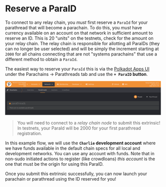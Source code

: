# Reserve a ParaID

To connect to any relay chain, you _must_ first reserve a `ParaId` for your parathread that will
become a parachain. To do this, you _must_ have currency available on an account on that network
in sufficient amount to reserve an ID. This is 20 "units" on the testnets, check for the amount
on your relay chain. The relay chain is responsible for allotting all ParaIDs (they can no longer
be user selected) and will be simply the increment starting at `2000` for all chains connecting
that are not "systems parachains" that use a different method to obtain a `ParaId`.

The easiest way to reserve your `ParaId` this is via the
[Polkadot Apps UI](https://polkadot.js.org/apps/?rpc=ws%3A%2F%2F127.0.0.1%3A9944#/parachains/parathreads)
under the Parachains -> Parathreads tab and use the **`+ ParaID` button**.

![ParaID Reservation Screenshot](../../assets/img/paraid-reserve.png)

> You will need to connect to a _relay chain node_ to submit this extrinsic!
> In testnets, your ParaId will be 2000 for your first parathread registration.

In this example flow, we will use the **`Charlie` development account** where we have funds available
in the default chain specs for all local and development networks. You can use any account with funds.
Note that in non-sudo initiated actions to register (like crowdloans) _this account_ is the one that
must be the origin for using this ParaID.

Once you submit this extrinsic successfully, you can now launch your parachain or parathread using
the ID reserved for you!
